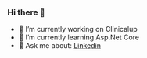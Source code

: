 ### Hi there 👋

- 🔭 I’m currently working on Clinicalup
- 🌱 I’m currently learning Asp.Net Core
- 💬 Ask me about: [Linkedin](https://www.linkedin.com/in/jo%C3%A3o-vitor-antunes-178881180/)

<!--
**joaoantuness/joaoantuness** is a ✨ _special_ ✨ repository because its `README.md` (this file) appears on your GitHub profile.

Here are some ideas to get you started:

- 🔭 I’m currently working on ...
- 🌱 I’m currently learning ...
- 👯 I’m looking to collaborate on ...
- 🤔 I’m looking for help with ...
- 💬 Ask me about ...
- 📫 How to reach me: ...
- 😄 Pronouns: ...
- ⚡ Fun fact: ...
-->
